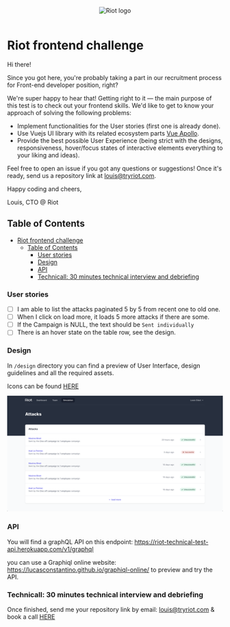 <p align="center">
  <img alt="Riot logo" src="https://tryriot.com/wp-content/themes/riot-2020-production/images/logo-purple.svg" />
  <br>
  <br>
</p>

# Riot frontend challenge

Hi there!

Since you got here, you're probably taking a part in our recruitment process for Front-end developer position, right?

We're super happy to hear that! Getting right to it — the main purpose of this test is to check out your frontend skills. We'd like to get to know your approach of solving the following problems:

- Implement functionalities for the User stories (first one is already done).
- Use Vuejs UI library with its related ecosystem parts [Vue Apollo](https://apollo.vuejs.org/).
- Provide the best possible User Experience (being strict with the designs, responsiveness, hover/focus states of interactive elements everything to your liking and ideas).

Feel free to open an issue if you got any questions or suggestions! Once it's ready, send us a repository link at louis@tryriot.com.

Happy coding and cheers,

Louis, CTO @ Riot

## Table of Contents

- [Riot frontend challenge](#riot-frontend-challenge)
  - [Table of Contents](#table-of-contents)
    - [User stories](#user-stories)
    - [Design](#design)
    - [API](#api)
    - [Technicall: 30 minutes technical interview and debriefing](#technicall-30-minutes-technical-interview-and-debriefing)

### User stories

- [ ] I am able to list the attacks paginated 5 by 5 from recent one to old one.
- [ ] When I click on load more, it loads 5 more attacks if there are some.
- [ ] If the Campaign is NULL, the text should be `Sent individually`
- [ ] There is an hover state on the table row, see the design.

### Design

In `/design` directory you can find a preview of User Interface, design guidelines and all the required assets.

Icons can be found [HERE](https://heroicons.dev/)

![picture of the attacks screen](./design/attacks-screen.png)

### API

You will find a graphQL API on this endpoint: <https://riot-technical-test-api.herokuapp.com/v1/graphql>

you can use a Graphiql online website: <https://lucasconstantino.github.io/graphiql-online/> to preview and try the API.

### Technicall: 30 minutes technical interview and debriefing

Once finished, send me your repository link by email: louis@tryriot.com & book a call [HERE](https://calendly.com/louis-cibot/code)

